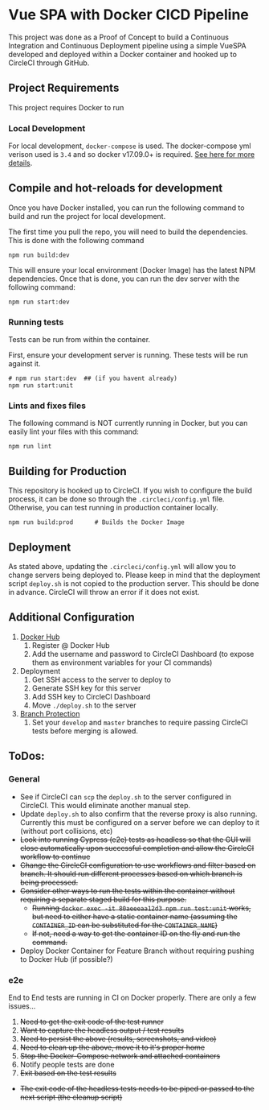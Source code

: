 # Vue SPA with Docker CICD Pipeline

This project was done as a Proof of Concept to build a Continuous Integration and Continuous Deployment pipeline using a simple VueSPA developed and deployed within a Docker container and hooked up to CircleCI through GitHub.

## Project Requirements

This project requires Docker to run

### Local Development

For local development, `docker-compose` is used. The docker-compose yml verison used is `3.4` and so docker v17.09.0+ is required. [See here for more details](https://docs.docker.com/compose/compose-file/compose-versioning/).

## Compile and hot-reloads for development

Once you have Docker installed, you can run the following command to build and run the project for local development. 

The first time you pull the repo, you will need to build the dependencies. This is done with the following command

```
npm run build:dev
```

This will ensure your local environment (Docker Image) has the latest NPM dependencies. Once that is done, you can run the dev server with the following command:

```
npm run start:dev
```

### Running tests

Tests can be run from within the container. 

First, ensure your development server is running. These tests will be run against it.

```
# npm run start:dev  ## (if you havent already)
npm run start:unit
```

### Lints and fixes files

The following command is NOT currently running in Docker, but you can easily lint your files with this command:

```
npm run lint
```

## Building for Production

This repository is hooked up to CircleCI. If you wish to configure the build process, it can be done so through the `.circleci/config.yml` file. Otherwise, you can test running in production container locally.

```
npm run build:prod      # Builds the Docker Image
```

## Deployment

As stated above, updating the `.circleci/config.yml` will allow you to change servers being deployed to. Please keep in mind that the deployment script `deploy.sh` is not copied to the production server. This should be done in advance. CircleCI will throw an error if it does not exist.

## Additional Configuration

1. [Docker Hub](https://circleci.com/blog/build-cicd-piplines-using-docker/)
    1. Register @ Docker Hub
    2. Add the username and password to CircleCI Dashboard (to expose them as environment variables for your CI commands)
2. Deployment
    1. Get SSH access to the server to deploy to
    2. Generate SSH key for this server
    3. Add SSH key to CircleCI Dashboard
    4. Move `./deploy.sh` to the server
3. [Branch Protection](https://circleci.com/docs/2.0/workflows-waiting-status/)
    1. Set your `develop` and `master` branches to require passing CircleCI tests before merging is allowed.

## ToDos:

### General

- See if CircleCI can `scp` the `deploy.sh` to the server configured in CircleCI. This would eliminate another manual step.
- Update `deploy.sh` to also confirm that the reverse proxy is also running. Currently this must be configured on a server before we can deploy to it (without port collisions, etc)
- ~~Look into running Cypress (e2e) tests as headless so that the GUI will close automatically upon successful completion and allow the CircleCI workflow to continue~~
- ~~Change the CircleCI configuration to use workflows and filter based on branch. It should run different processes based on which branch is being processed.~~
- ~~Consider other ways to run the tests within the container without requiring a separate staged build for this purpose.~~
  - ~~Running `docker exec -it 80aeeeaa12d3 npm run test:unit` works, but need to either have a static container name (assuming the `CONTAINER_ID` can be substituted for the `CONTAINER_NAME`)~~
  - ~~If not, need a way to get the container ID on the fly and run the command.~~
- Deploy Docker Container for Feature Branch without requiring pushing to Docker Hub (if possible?)

### e2e

End to End tests are running in CI on Docker properly. There are only a few issues...

1. ~~Need to get the exit code of the test runner~~
2. ~~Want to capture the headless output / test results~~
3. ~~Need to persist the above (results, screenshots, and video)~~
4. ~~Need to clean up the above, move it to it's proper home~~
5. ~~Stop the Docker-Compose network and attached containers~~
6. Notify people tests are done
7. ~~Exit based on the test results~~

- ~~The exit code of the headless tests needs to be piped or passed to the next script (the cleanup script)~~